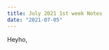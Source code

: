 ```yaml
---
title: July 2021 1st week Notes
date: "2021-07-05"
---
```


Heyho, 


<!-- outline -->
<!-- 1. prerequisites -->
<!-- 2. content what you've learned -->
<!-- 3. share content -->
<!-- 4.  -->